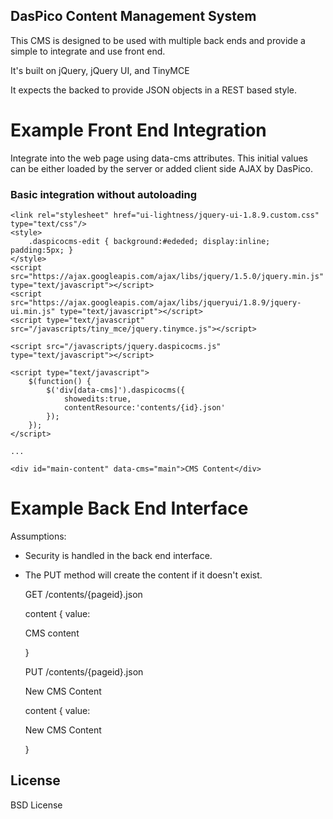 DasPico Content Management System
---------------------------------

This CMS is designed to be used with multiple back ends and provide a simple to integrate and use front end.

It's built on jQuery, jQuery UI, and TinyMCE

It expects the backed to provide JSON objects in a REST based style. 

Example Front End Integration
============================

Integrate into the web page using data-cms attributes. This initial values can be either loaded by the server
or added client side AJAX by DasPico.

### Basic integration without autoloading

	<link rel="stylesheet" href="ui-lightness/jquery-ui-1.8.9.custom.css" type="text/css"/>
	<style>
		.daspicocms-edit { background:#ededed; display:inline; padding:5px; }
	</style>
	<script src="https://ajax.googleapis.com/ajax/libs/jquery/1.5.0/jquery.min.js" type="text/javascript"></script>
	<script src="https://ajax.googleapis.com/ajax/libs/jqueryui/1.8.9/jquery-ui.min.js" type="text/javascript"></script>
	<script type="text/javascript" src="/javascripts/tiny_mce/jquery.tinymce.js"></script>

	<script src="/javascripts/jquery.daspicocms.js" type="text/javascript"></script>

	<script type="text/javascript">
		$(function() {
			$('div[data-cms]').daspicocms({
				showedits:true,
				contentResource:'contents/{id}.json'
			});
		});		
	</script>

	... 

	<div id="main-content" data-cms="main">CMS Content</div>


Example Back End Interface
=========================

Assumptions:

* Security is handled in the back end interface.
* The PUT method will create the content if it doesn't exist.

	GET /contents/{pageid}.json

	content {
		value:<p>CMS content</p>
	}



	PUT /contents/{pageid}.json

	<p>New CMS Content</p>


	content {
		value:<p>New CMS Content</p>
	}


License
-------
BSD License
